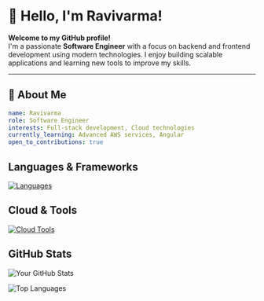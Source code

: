 # 👋 Hello, I'm Ravivarma!

**Welcome to my GitHub profile!**  
I'm a passionate **Software Engineer** with a focus on backend and frontend development using modern technologies. I enjoy building scalable applications and learning new tools to improve my skills.

---

## 🚀 About Me

```yaml
name: Ravivarma
role: Software Engineer
interests: Full-stack development, Cloud technologies
currently_learning: Advanced AWS services, Angular
open_to_contributions: true
```

## Languages & Frameworks
[![Languages](https://skillicons.dev/icons?i=js,ts,html,css,nodejs,react,angular,mongo)](https://skillicons.dev)

## Cloud & Tools
[![Cloud Tools](https://skillicons.dev/icons?i=aws,github,jenkins)](https://skillicons.dev)

## GitHub Stats

![Your GitHub Stats](https://github-readme-stats.vercel.app/api?username=RavivarmaBalthu5&show_icons=true&theme=radical)

![Top Languages](https://github-readme-stats.vercel.app/api/top-langs/?username=RavivarmaBalthu5&layout=compact&theme=radical)
